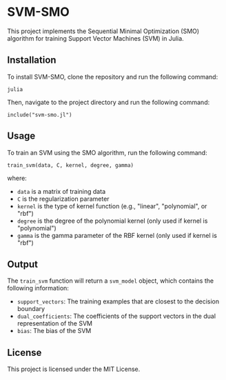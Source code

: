 # SVM-SMO

This project implements the Sequential Minimal Optimization (SMO) algorithm for training Support Vector Machines (SVM) in Julia.

## Installation

To install SVM-SMO, clone the repository and run the following command:

```
julia
```

Then, navigate to the project directory and run the following command:

```
include("svm-smo.jl")
```

## Usage

To train an SVM using the SMO algorithm, run the following command:

```
train_svm(data, C, kernel, degree, gamma)
```

where:

* `data` is a matrix of training data
* `C` is the regularization parameter
* `kernel` is the type of kernel function (e.g., "linear", "polynomial", or "rbf")
* `degree` is the degree of the polynomial kernel (only used if kernel is "polynomial")
* `gamma` is the gamma parameter of the RBF kernel (only used if kernel is "rbf")

## Output

The `train_svm` function will return a `svm_model` object, which contains the following information:

* `support_vectors`: The training examples that are closest to the decision boundary
* `dual_coefficients`: The coefficients of the support vectors in the dual representation of the SVM
* `bias`: The bias of the SVM

## License

This project is licensed under the MIT License.
